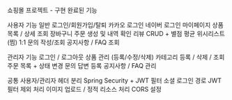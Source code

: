 쇼핑몰 프로젝트 - 구현 완료된 기능

사용자 기능
일반 로그인/회원가입/탈퇴
카카오 로그인
네이버 로그인
마이페이지
상품 목록 / 상세 조회
장바구니
주문 생성 및 내역 확인
리뷰 CRUD + 별점 평균
위시리스트 (찜)
1:1 문의 작성/조회
공지사항 / FAQ 조회

관리자 기능
로그인 / 로그아웃
상품 관리 (등록/수정/삭제)
카테고리 등록 / 삭제 / 조회
주문 목록 + 상태 변경
문의 답변 등록
공지사항 / FAQ 관리

공통
사용자/관리자 헤더 분리
Spring Security + JWT 필터
소셜 로그인 경로 JWT 필터 제외 처리
이미지 업로드 / 정적 리소스 처리
CORS 설정

